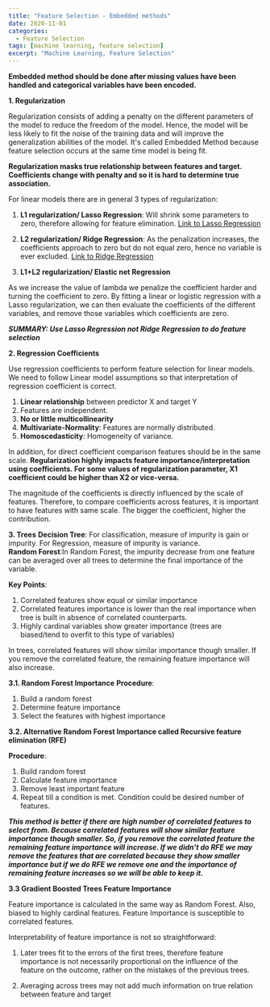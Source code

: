 ```yaml
---
title: "Feature Selection - Embedded methods"
date: 2020-11-01
categories:
  - Feature Selection
tags: [machine learning, feature selection]
excerpt: "Machine Learning, Feature Selection"
---
```


**Embedded method should be done after missing values have been handled and categorical variables have been encoded.**

**1. Regularization**

Regularization consists of adding a penalty on the different parameters of the model to reduce the freedom of the model. Hence, the model will
be less likely to fit the noise of the training data and will improve the generalization abilities of the model. It's called Embedded Method because feature selection occurs at the same time model is being fit. 

**Regularization masks true relationship between features and target. Coefficients change with penalty and so it is hard to determine true association.**

 For linear models there are in general 3 types of regularization:

1. **L1 regularization/ Lasso Regression**: Will shrink some parameters to zero, therefore allowing for feature elimination.
[Link to Lasso Regression](https://scikit-learn.org/stable/modules/generated/sklearn.linear_model.Lasso.html)

2. **L2 regularization/ Ridge Regression**: As the penalization increases, the coefficients approach to zero but do not equal zero, hence no variable is ever excluded.
[Link to Ridge Regression](https://scikit-learn.org/stable/modules/generated/sklearn.linear_model.Ridge.html)
3. **L1+L2 regularization/ Elastic net Regression**

As we increase the value of lambda we penalize the coefficient harder and turning the coefficient to zero. By fitting a linear or logistic regression with a Lasso regularization, we can then evaluate the coefficients of the different variables, and remove those variables which coefficients are zero.

***SUMMARY: Use Lasso Regression not Ridge Regression to do feature selection***

**2. Regression Coefficients**

Use regression coefficients to perform feature selection for linear models. We need to follow Linear model assumptions so that interpretation of regression coefficient is correct. 

1. **Linear relationship** between predictor X and target Y
2. Features are independent. 
3. **No or little multicollinearity**
4. **Multivariate-Normality**: Features are normally distributed.
5. **Homoscedasticity**: Homogeneity of variance.

In addition, for direct coefficient comparison features should be in the same scale. **Regularization highly impacts feature importance/interpretation using coefficients. For some values of regularization parameter, X1 coefficient could be higher than X2 or vice-versa.**

The magnitude of the coefficients is directly influenced by the scale of features. Therefore, to compare coefficients across features, it is important to have features with same scale. The bigger the coefficient, higher the contribution.

**3. Trees**
**Decision Tree**: For classification, measure of impurity is gain or impurity. For Regression, measure of impurity is variance. <br>
**Random Forest**:In Random Forest, the impurity decrease from one feature can be averaged over all trees to determine the final importance of the variable.

**Key Points**:

1. Correlated features show equal or similar importance
2. Correlated features importance is lower than the real importance when tree is built in absence of correlated counterparts.
3. Highly cardinal variables show greater importance (trees are biased/tend to overfit to this type of variables)

In trees, correlated features will show similar importance though smaller. If you remove the correlated feature, the remaining feature importance will also increase.

**3.1. Random Forest Importance**
**Procedure**: 

1. Build a random forest
2. Determine feature importance
3. Select the features with highest importance

**3.2. Alternative Random Forest Importance called Recursive feature elimination (RFE)**

**Procedure**: 
1. Build random forest
2. Calculate feature importance
3. Remove least important feature
4. Repeat till a condition is met. Condition could be desired number of features.

***This method is better if there are high number of correlated features to select from. Because correlated features will show similar feature importance though smaller. So, if you remove the correlated feature the remaining feature importance will increase. If we didn't do **RFE** we may remove the features that are correlated because they show smaller importance but if we do **RFE** we remove one and the importance of remaining feature increases so we will be able to keep it.***



**3.3 Gradient Boosted Trees Feature Importance**

Feature importance is calculated in the same way as Random Forest. Also, biased to highly cardinal features. Feature Importance is susceptible to correlated features.

Interpretability of feature importance is not so straightforward:
1. Later trees fit to the errors of the first trees, therefore feature importance is not necessarily proportional on the influence of the feature on the outcome, rather on the mistakes of the previous trees.

2. Averaging across trees may not add much information on true relation between feature and target
